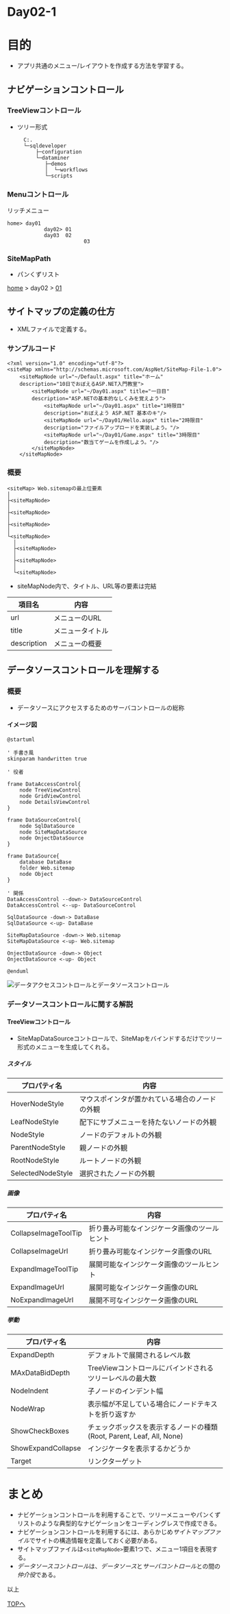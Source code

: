 Day02-1
===

# 目的

- アプリ共通のメニュー/レイアウトを作成する方法を学習する。

## ナビゲーションコントロール

### TreeViewコントロール

- ツリー形式

		C:.
		└─sqldeveloper
		    ├─configuration
		    └─dataminer
		       ├─demos
		       │  └─workflows
		       └─scripts

### Menuコントロール

リッチメニュー

	home> day01
				day02> 01
				day03  02
							 03

### SiteMapPath

- パンくずリスト

[home](./index.md) > day02 > [01](./Day02-1.md)

## サイトマップの定義の仕方

- XMLファイルで定義する。

### サンプルコード

	<?xml version="1.0" encoding="utf-8"?>
	<siteMap xmlns="http://schemas.microsoft.com/AspNet/SiteMap-File-1.0">
		<siteMapNode url="~/Default.aspx" title="ホーム"
		description="10日でおぼえるASP.NET入門教室">
			<siteMapNode url="~/Day01.aspx" title="一日目"
			description="ASP.NETの基本的なしくみを覚えよう">
				<siteMapNode url="~/Day01.aspx" title="1時限目"
				description="おぼえよう ASP.NET 基本のキ"/>
				<siteMapNode url="~/Day01/Hello.aspx" title="2時限目"
				description="ファイルアップロードを実装しよう。"/>
				<siteMapNode url="~/Day01/Game.aspx" title="3時限目"
				description="数当てゲームを作成しよう。"/>
			</siteMapNode>
		</siteMapNode>

### 概要

	<siteMap> Web.sitemapの最上位要素
	│
	├<siteMapNode>
	│
	├<siteMapNode>
	│
	├<siteMapNode>
	│
	└<siteMapNode>
	  │
	  ├<siteMapNode>
	  │
	  ├<siteMapNode>
	  │
	  └<siteMapNode>

- siteMapNode内で、タイトル、URL等の要素は完結

項目名|内容
------|-----
url|メニューのURL
title|メニュータイトル
description|メニューの概要

## データソースコントロールを理解する

### 概要

- データソースにアクセスするためのサーバコントロールの総称

#### イメージ図

	@startuml
	
	' 手書き風
	skinparam handwritten true
	
	' 役者
	
	frame DataAccessControl{
		node TreeViewControl
		node GridViewControl
		node DetailsViewControl
	}
	
	frame DataSourceControl{
		node SqlDataSource
		node SiteMapDataSource
		node OnjectDataSource
	}
	
	frame DataSource{
		database DataBase
		folder Web.sitemap
		node Object
	}
	
	' 関係
	DataAccessControl --down-> DataSourceControl
	DataAccessControl <--up- DataSourceControl
	
	SqlDataSource -down-> DataBase
	SqlDataSource <-up- DataBase
	
	SiteMapDataSource -down-> Web.sitemap
	SiteMapDataSource <-up- Web.sitemap
	
	OnjectDataSource -down-> Object
	OnjectDataSource <-up- Object
	
	@enduml

![データアクセスコントロールとデータソースコントロール](./img/Day02/001.png)

### データソースコントロールに関する解説

#### TreeViewコントロール

- SiteMapDataSourceコントロールで、SiteMapをバインドするだけでツリー形式のメニューを生成してくれる。

##### スタイル

プロパティ名|内容
------------|-----
HoverNodeStyle|マウスポインタが置かれている場合のノードの外観
LeafNodeStyle|配下にサブメニューを持たないノードの外観
NodeStyle|ノードのデフォルトの外観
ParentNodeStyle|親ノードの外観
RootNodeStyle|ルートノードの外観
SelectedNodeStyle|選択されたノードの外観

##### 画像

プロパティ名|内容
------------|-----
CollapseImageToolTip|折り畳み可能なインジケータ画像のツールヒント
CollapseImageUrl|折り畳み可能なインジケータ画像のURL
ExpandImageToolTip|展開可能なインジケータ画像のツールヒント
ExpandImageUrl|展開可能なインジケータ画像のURL
NoExpandImageUrl|展開不可なインジケータ画像のURL

##### 挙動

プロパティ名|内容
------------|-----
ExpandDepth|デフォルトで展開されるレベル数
MAxDataBidDepth|TreeViewコントロールにバインドされるツリーレベルの最大数
NodeIndent|子ノードのインデント幅
NodeWrap|表示幅が不足している場合にノードテキストを折り返すか
ShowCheckBoxes|チェックボックスを表示するノードの種類(Root, Parent, Leaf, All, None)
ShowExpandCollapse|インジケータを表示するかどうか
Target|リンクターゲット

# まとめ

- ナビゲーションコントロールを利用することで、ツリーメニューやパンくずリストのような典型的なナビゲーションをコーディングレスで作成できる。
- ナビゲーションコントロールを利用するには、あらかじめ*サイトマップファイル*でサイトの構造情報を定義しておく必要がある。
- サイトマップファイルは`<siteMapNode>`要素1つで、メニュー1項目を表現する。
- *データソースコントロール*は、*データソース*と*サーバコントロール*との間の*仲介役*である。

以上



[TOPへ](./index.md)  
